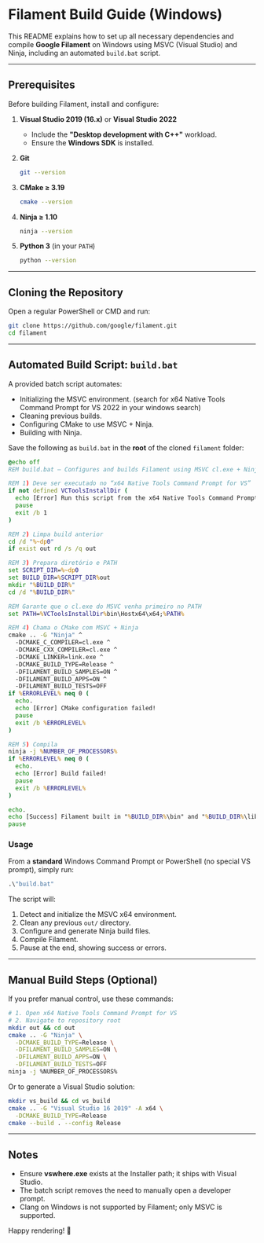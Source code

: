 # Filament Build Guide (Windows)

This README explains how to set up all necessary dependencies and compile **Google Filament** on Windows using MSVC (Visual Studio) and Ninja, including an automated `build.bat` script.

---

## Prerequisites

Before building Filament, install and configure:

1. **Visual Studio 2019 (16.x)** or **Visual Studio 2022**

   * Include the **"Desktop development with C++"** workload.
   * Ensure the **Windows SDK** is installed.

2. **Git**

   ```bash
   git --version
   ```

3. **CMake ≥ 3.19**

   ```bash
   cmake --version
   ```

4. **Ninja ≥ 1.10**

   ```bash
   ninja --version
   ```

5. **Python 3** (in your `PATH`)

   ```bash
   python --version
   ```

---

## Cloning the Repository

Open a regular PowerShell or CMD and run:

```bash
git clone https://github.com/google/filament.git
cd filament
```

---

## Automated Build Script: `build.bat`

A provided batch script automates:

* Initializing the MSVC environment. (search for x64 Native Tools Command Prompt for VS 2022 in your windows search)
* Cleaning previous builds.
* Configuring CMake to use MSVC + Ninja.
* Building with Ninja.

Save the following as `build.bat` in the **root** of the cloned `filament` folder:

```bat
@echo off
REM build.bat – Configures and builds Filament using MSVC cl.exe + Ninja

REM 1) Deve ser executado no “x64 Native Tools Command Prompt for VS”
if not defined VCToolsInstallDir (
  echo [Error] Run this script from the x64 Native Tools Command Prompt.
  pause
  exit /b 1
)

REM 2) Limpa build anterior
cd /d "%~dp0"
if exist out rd /s /q out

REM 3) Prepara diretório e PATH
set SCRIPT_DIR=%~dp0
set BUILD_DIR=%SCRIPT_DIR%out
mkdir "%BUILD_DIR%"
cd /d "%BUILD_DIR%"

REM Garante que o cl.exe do MSVC venha primeiro no PATH
set PATH=%VCToolsInstallDir%bin\Hostx64\x64;%PATH%

REM 4) Chama o CMake com MSVC + Ninja
cmake .. -G "Ninja" ^
  -DCMAKE_C_COMPILER=cl.exe ^
  -DCMAKE_CXX_COMPILER=cl.exe ^
  -DCMAKE_LINKER=link.exe ^
  -DCMAKE_BUILD_TYPE=Release ^
  -DFILAMENT_BUILD_SAMPLES=ON ^
  -DFILAMENT_BUILD_APPS=ON ^
  -DFILAMENT_BUILD_TESTS=OFF
if %ERRORLEVEL% neq 0 (
  echo.
  echo [Error] CMake configuration failed!
  pause
  exit /b %ERRORLEVEL%
)

REM 5) Compila
ninja -j %NUMBER_OF_PROCESSORS%
if %ERRORLEVEL% neq 0 (
  echo.
  echo [Error] Build failed!
  pause
  exit /b %ERRORLEVEL%
)

echo.
echo [Success] Filament built in "%BUILD_DIR%\bin" and "%BUILD_DIR%\lib".
pause
```

### Usage

From a **standard** Windows Command Prompt or PowerShell (no special VS prompt), simply run:

```bat
.\"build.bat"
```

The script will:

1. Detect and initialize the MSVC x64 environment.
2. Clean any previous `out/` directory.
3. Configure and generate Ninja build files.
4. Compile Filament.
5. Pause at the end, showing success or errors.

---

## Manual Build Steps (Optional)

If you prefer manual control, use these commands:

```bash
# 1. Open x64 Native Tools Command Prompt for VS
# 2. Navigate to repository root
mkdir out && cd out
cmake .. -G "Ninja" \
  -DCMAKE_BUILD_TYPE=Release \
  -DFILAMENT_BUILD_SAMPLES=ON \
  -DFILAMENT_BUILD_APPS=ON \
  -DFILAMENT_BUILD_TESTS=OFF
ninja -j %NUMBER_OF_PROCESSORS%
```

Or to generate a Visual Studio solution:

```bash
mkdir vs_build && cd vs_build
cmake .. -G "Visual Studio 16 2019" -A x64 \
  -DCMAKE_BUILD_TYPE=Release
cmake --build . --config Release
```

---

## Notes

* Ensure **vswhere.exe** exists at the Installer path; it ships with Visual Studio.
* The batch script removes the need to manually open a developer prompt.
* Clang on Windows is not supported by Filament; only MSVC is supported.

Happy rendering! 🎉
